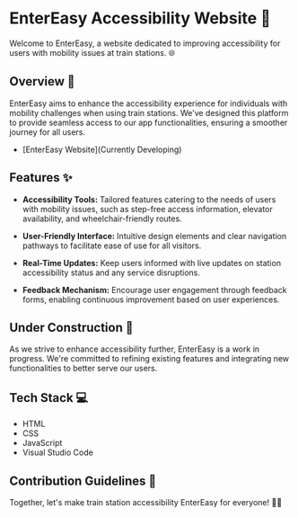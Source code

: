 # EnterEasy Accessibility Website 🚆

Welcome to EnterEasy, a website dedicated to improving accessibility for users with mobility issues at train stations. 🌐

## Overview 📝

EnterEasy aims to enhance the accessibility experience for individuals with mobility challenges when using train stations. We've designed this platform to provide seamless access to our app functionalities, ensuring a smoother journey for all users.

- [EnterEasy Website](Currently Developing)

## Features ✨

- **Accessibility Tools:** Tailored features catering to the needs of users with mobility issues, such as step-free access information, elevator availability, and wheelchair-friendly routes.
  
- **User-Friendly Interface:** Intuitive design elements and clear navigation pathways to facilitate ease of use for all visitors.

- **Real-Time Updates:** Keep users informed with live updates on station accessibility status and any service disruptions.

- **Feedback Mechanism:** Encourage user engagement through feedback forms, enabling continuous improvement based on user experiences.

## Under Construction 🚧

As we strive to enhance accessibility further, EnterEasy is a work in progress. We're committed to refining existing features and integrating new functionalities to better serve our users.

## Tech Stack 💻

- HTML
- CSS
- JavaScript
- Visual Studio Code

## Contribution Guidelines 🤝

Together, let's make train station accessibility EnterEasy for everyone! 🚉✨
